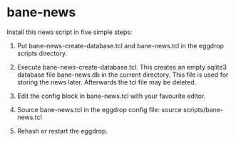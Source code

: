 bane-news
=========

Install this news script in five simple steps:

1. Put bane-news-create-database.tcl and bane-news.tcl in the eggdrop scripts
   directory.

2. Execute bane-news-create-database.tcl. This creates an empty sqlite3
   database file bane-news.db in the current directory. This file is used for
   storing the news later. Afterwards the tcl file may be deleted.

3. Edit the config block in bane-news.tcl with your favourite editor.

4. Source bane-news.tcl in the eggdrop config file:
   source scripts/bane-news.tcl

5. Rehash or restart the eggdrop.
